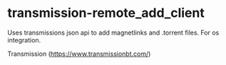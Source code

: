 transmission-remote_add_client
==============================

Uses transmissions json api to add magnetlinks and .torrent files. For os integration.

Transmission (https://www.transmissionbt.com/)
